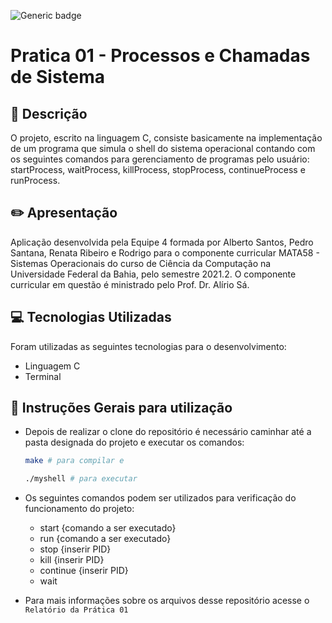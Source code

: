 ![Generic badge](https://img.shields.io/badge/STATUS-CONCLUÍDO-<COLOR>.svg)

# Pratica 01 - Processos e Chamadas de Sistema


## 📃 Descrição


O projeto, escrito na linguagem C, consiste basicamente na implementação de um programa que simula o shell do sistema operacional contando com os seguintes comandos para gerenciamento de programas pelo usuário: startProcess, waitProcess, killProcess, stopProcess, continueProcess e runProcess.


## ✏️ Apresentação


Aplicação desenvolvida pela Equipe 4 formada por Alberto Santos, Pedro Santana, Renata Ribeiro e Rodrigo para o componente curricular MATA58 - Sistemas Operacionais do curso de Ciência da Computação na Universidade Federal da Bahia, pelo semestre 2021.2. O componente curricular em questão é ministrado pelo Prof. Dr. Alírio Sá.


## 💻 Tecnologias Utilizadas


Foram utilizadas as seguintes tecnologias para o desenvolvimento:

- Linguagem C
- Terminal


## 🦮 Instruções Gerais para utilização


- Depois de realizar o clone do repositório é necessário caminhar até a pasta designada do projeto e executar os comandos:

    ```bash
    make # para compilar e
    ```
    ```bash
    ./myshell # para executar

    ```

- Os seguintes comandos podem ser utilizados para verificação do funcionamento do projeto:
    - start {comando a ser executado}
    - run {comando a ser executado}
    - stop {inserir PID}
    - kill {inserir PID}
    - continue {inserir PID}
    - wait

- Para mais informações sobre os arquivos desse repositório acesse o  `Relatório da Prática 01`
 


